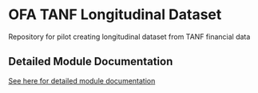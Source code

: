 # OFA TANF Longitudinal Dataset
Repository for pilot creating longitudinal dataset from TANF financial data

## Detailed Module Documentation
[See here for detailed module documentation](https://redesigned-dollop-j7o5ezp.pages.github.io/_autosummary/otld.html)